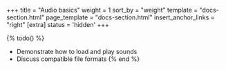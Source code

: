 +++
title = "Audio basics"
weight = 1
sort_by = "weight"
template = "docs-section.html"
page_template = "docs-section.html"
insert_anchor_links = "right"
[extra]
status = 'hidden'
+++

{% todo() %}

* Demonstrate how to load and play sounds
* Discuss compatible file formats
{% end %}
